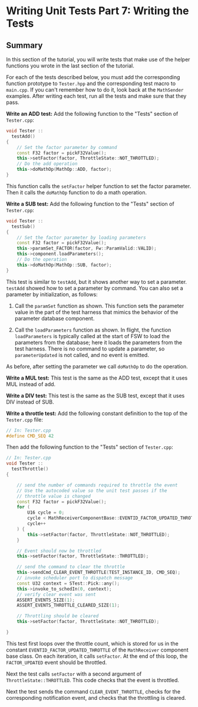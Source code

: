 # Writing Unit Tests Part 7: Writing the Tests

## Summary 
 In this section of the tutorial, you will write 
 tests that make use of the helper functions you
 wrote in the last section of the tutorial.


For each of the tests described below, you must add the
corresponding function prototype to `Tester.hpp`
and the corresponding test macro to `main.cpp`.
If you can't remember how to do it, look back at the
`MathSender` examples.
After writing each test, run all the tests and make sure
that they pass.

**Write an ADD test:**
Add the following function to the "Tests" section of `Tester.cpp`:

```c++
void Tester ::
  testAdd()
{
    // Set the factor parameter by command
    const F32 factor = pickF32Value();
    this->setFactor(factor, ThrottleState::NOT_THROTTLED);
    // Do the add operation
    this->doMathOp(MathOp::ADD, factor);
}
```

This function calls the `setFactor` helper function
to set the factor parameter.
Then it calls the `doMathOp` function to
do a math operation.

**Write a SUB test:**
Add the following function to the "Tests" section of `Tester.cpp`:

```c++
void Tester ::
  testSub()
{
    // Set the factor parameter by loading parameters
    const F32 factor = pickF32Value();
    this->paramSet_FACTOR(factor, Fw::ParamValid::VALID);
    this->component.loadParameters();
    // Do the operation
    this->doMathOp(MathOp::SUB, factor);
}
```

This test is similar to `testAdd`, but it shows
another way to set a parameter.
`testAdd` showed how to set a parameter by command.
You can also set a parameter by initialization, as follows:

1. Call the `paramSet` function as shown.
This function sets the parameter value in
the part of the test harness that mimics the behavior of the
parameter database component.

1. Call the `loadParameters` function as shown.
In flight, the function `loadParameters` is typically called at the
start of FSW to load the parameters from the database;
here it loads the parameters from the test harness.
There is no command to update a parameter, so `parameterUpdated`
is not called, and no event is emitted.

As before, after setting the parameter we call `doMathOp`
to do the operation.

**Write a MUL test:**
This test is the same as the ADD test, except that it
uses MUL instead of add.

**Write a DIV test:**
This test is the same as the SUB test, except that it
uses DIV instead of SUB.

**Write a throttle test:**
Add the following constant definition to the top of the `Tester.cpp` file:

```C++
// In: Tester.cpp
#define CMD_SEQ 42
```

Then add the following function to the "Tests" section of `Tester.cpp`:

```c++
// In: Tester.cpp
void Tester ::
  testThrottle()
{

    // send the number of commands required to throttle the event
    // Use the autocoded value so the unit test passes if the
    // throttle value is changed
    const F32 factor = pickF32Value();
    for (
        U16 cycle = 0;
        cycle < MathReceiverComponentBase::EVENTID_FACTOR_UPDATED_THROTTLE;
        cycle++
    ) {
        this->setFactor(factor, ThrottleState::NOT_THROTTLED);
    }

    // Event should now be throttled
    this->setFactor(factor, ThrottleState::THROTTLED);

    // send the command to clear the throttle
    this->sendCmd_CLEAR_EVENT_THROTTLE(TEST_INSTANCE_ID, CMD_SEQ);
    // invoke scheduler port to dispatch message
    const U32 context = STest::Pick::any();
    this->invoke_to_schedIn(0, context);
    // verify clear event was sent
    ASSERT_EVENTS_SIZE(1);
    ASSERT_EVENTS_THROTTLE_CLEARED_SIZE(1);

    // Throttling should be cleared
    this->setFactor(factor, ThrottleState::NOT_THROTTLED);

}
```

This test first loops over the throttle count, which is stored
for us in the constant `EVENTID_FACTOR_UPDATED_THROTTLE`
of the `MathReceiver` component base class.
On each iteration, it calls `setFactor`.
At the end of this loop, the `FACTOR_UPDATED` event should be
throttled.

Next the test calls `setFactor` with a second argument of
`ThrottleState::THROTTLED`.
This code checks that the event is throttled.

Next the test sends the command `CLEAR_EVENT_THROTTLE`,
checks for the corresponding notification event,
and checks that the throttling is cleared.